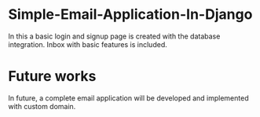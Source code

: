 # Simple-Email-Application-In-Django
In this a basic login and signup page is created with the database integration. Inbox with basic features is included. 

# Future works
In future, a complete email application will be developed and implemented with custom domain.
